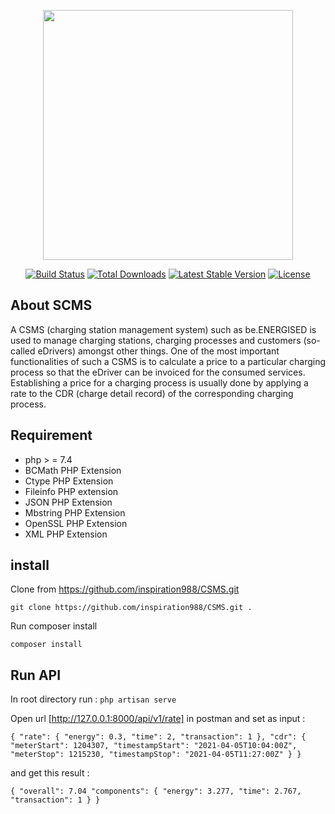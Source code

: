 <p align="center"><a href="https://laravel.com" target="_blank"><img src="https://raw.githubusercontent.com/laravel/art/master/logo-lockup/5%20SVG/2%20CMYK/1%20Full%20Color/laravel-logolockup-cmyk-red.svg" width="400"></a></p>

<p align="center">
<a href="https://travis-ci.org/laravel/framework"><img src="https://travis-ci.org/laravel/framework.svg" alt="Build Status"></a>
<a href="https://packagist.org/packages/laravel/framework"><img src="https://img.shields.io/packagist/dt/laravel/framework" alt="Total Downloads"></a>
<a href="https://packagist.org/packages/laravel/framework"><img src="https://img.shields.io/packagist/v/laravel/framework" alt="Latest Stable Version"></a>
<a href="https://packagist.org/packages/laravel/framework"><img src="https://img.shields.io/packagist/l/laravel/framework" alt="License"></a>
</p>

## About SCMS

A CSMS (charging station management system) such as be.ENERGISED is used to manage charging stations, charging
processes and customers (so-called eDrivers) amongst other things.
One of the most important functionalities of such a CSMS is to calculate a price to a particular charging process so that
the eDriver can be invoiced for the consumed services. Establishing a price for a charging process is usually done by
applying a rate to the CDR (charge detail record) of the corresponding charging process.

## Requirement


- php > = 7.4
- BCMath PHP Extension
- Ctype PHP Extension
- Fileinfo PHP extension
- JSON PHP Extension
- Mbstring PHP Extension
- OpenSSL PHP Extension
- XML PHP Extension

## install

Clone from https://github.com/inspiration988/CSMS.git

`git clone https://github.com/inspiration988/CSMS.git .`

Run composer install

`composer install`


## Run API
In root directory run :
`php artisan serve`

Open url [http://127.0.0.1:8000/api/v1/rate]  in postman
and set as input :

`{
"rate": { "energy": 0.3, "time": 2, "transaction": 1 },
"cdr": { "meterStart": 1204307, "timestampStart": "2021-04-05T10:04:00Z", "meterStop": 1215230, "timestampStop":
"2021-04-05T11:27:00Z" }
}`

and get this result :

`{
"overall": 7.04
"components": { "energy": 3.277, "time": 2.767, "transaction": 1 }
}`



